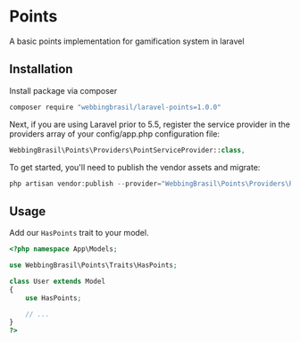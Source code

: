 # Points

A basic points implementation for gamification system in laravel

## Installation
Install package via composer

```bash
composer require "webbingbrasil/laravel-points=1.0.0"
```

Next, if you are using Laravel prior to 5.5, register the service provider in the providers array of your config/app.php configuration file:

```php
WebbingBrasil\Points\Providers\PointServiceProvider::class,
```

To get started, you'll need to publish the vendor assets and migrate:

```php
php artisan vendor:publish --provider="WebbingBrasil\Points\Providers\PointServiceProvider" && php artisan migrate
```

## Usage
Add our `HasPoints` trait to your model.
        
```php
<?php namespace App\Models;

use WebbingBrasil\Points\Traits\HasPoints;

class User extends Model
{
    use HasPoints;

    // ...
}
?>
```

